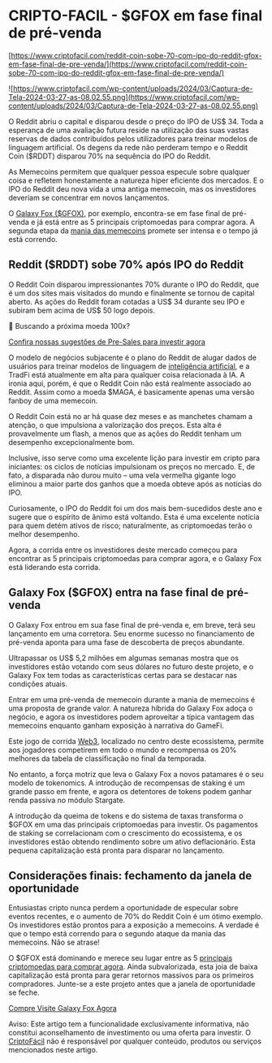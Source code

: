 # CRIPTO-FACIL - $GFOX em fase final de pré-venda

[https://www.criptofacil.com/reddit-coin-sobe-70-com-ipo-do-reddit-gfox-em-fase-final-de-pre-venda/](https://www.criptofacil.com/reddit-coin-sobe-70-com-ipo-do-reddit-gfox-em-fase-final-de-pre-venda/)

![https://www.criptofacil.com/wp-content/uploads/2024/03/Captura-de-Tela-2024-03-27-as-08.02.55.png](https://www.criptofacil.com/wp-content/uploads/2024/03/Captura-de-Tela-2024-03-27-as-08.02.55.png)

O Reddit abriu o capital e disparou desde o preço do IPO de US$ 34. Toda a esperança de uma avaliação futura reside na utilização das suas vastas reservas de dados contribuídos pelos utilizadores para treinar modelos de linguagem artificial. Os degens da rede não perderam tempo e o Reddit Coin ($RDDT) disparou 70% na sequência do IPO do Reddit.

As Memecoins permitem que qualquer pessoa especule sobre qualquer coisa e refletem honestamente a natureza hiper eficiente dos mercados. E o IPO do Reddit deu nova vida a uma antiga memecoin, mas os investidores deveriam se concentrar em novos lançamentos.

O [Galaxy Fox ($GFOX)](https://galaxyfox.io/?utm_source=web&utm_medium=pr&utm_campaign=criptofacil&utm_content=37), por exemplo, encontra-se em fase final de pré-venda e já está entre as 5 principais criptomoedas para comprar agora. A segunda etapa da [mania das memecoins](https://pt.cryptonews.com/conversas-de-mercado/melhores-meme-coins-para-comprar-agora.htm) promete ser intensa e o tempo já está correndo.

## Reddit ($RDDT) sobe 70% após IPO do Reddit

O Reddit Coin disparou impressionantes 70% durante o IPO do Reddit, que é um dos sites mais visitados do mundo e finalmente se tornou de capital aberto. As ações do Reddit foram cotadas a US$ 34 durante seu IPO e subiram bem acima de US$ 50 logo depois.

🚀 Buscando a próxima moeda 100x?

[Confira nossas sugestões de Pre-Sales para investir agora](https://www.criptofacil.com/investimento-criptomoedas/pre-venda-criptomoedas/)

O modelo de negócios subjacente é o plano do Reddit de alugar dados de usuários para treinar modelos de linguagem de [inteligência artificial](https://pt.cryptonews.com/tecnologia/ia-preocupacao-ceos-de-bancos.htm), e a TradFi está atualmente em alta para qualquer coisa relacionada à IA. A ironia aqui, porém, é que o Reddit Coin não está realmente associado ao Reddit. Assim como a moeda $MAGA, é basicamente apenas uma versão fanboy de uma memecoin.

O Reddit Coin está no ar há quase dez meses e as manchetes chamam a atenção, o que impulsiona a valorização dos preços. Esta alta é provavelmente um flash, a menos que as ações do Reddit tenham um desempenho excepcionalmente bom.

Inclusive, isso serve como uma excelente lição para investir em cripto para iniciantes: os ciclos de notícias impulsionam os preços no mercado. E, de fato, a disparada não durou muito – uma vela vermelha gigante logo eliminou a maior parte dos ganhos que a moeda obteve após as notícias do IPO.

Curiosamente, o IPO do Reddit foi um dos mais bem-sucedidos deste ano e sugere que o espírito de ânimo está voltando. Esta é uma excelente notícia para quem detém ativos de risco; naturalmente, as criptomoedas terão o melhor desempenho.

Agora, a corrida entre os investidores deste mercado começou para encontrar as 5 principais criptomoedas para comprar agora, e o Galaxy Fox está liderando esta corrida.

## Galaxy Fox ($GFOX) entra na fase final de pré-venda

O Galaxy Fox entrou em sua fase final de pré-venda e, em breve, terá seu lançamento em uma corretora. Seu enorme sucesso no financiamento de pré-venda aponta para uma fase de descoberta de preços abundante.

Ultrapassar os US$ 5,2 milhões em algumas semanas mostra que os investidores estão votando com seus dólares no futuro deste projeto, e o Galaxy Fox tem todas as características certas para se destacar nas condições atuais.

Entrar em uma pré-venda de memecoin durante a mania de memecoins é uma proposta de grande valor. A natureza híbrida do Galaxy Fox adoça o negócio, e agora os investidores podem aproveitar a típica vantagem das memecoins enquanto ganham exposição à narrativa do GameFi.

Este jogo de corrida [Web3](https://pt.cryptonews.com/tecnologia/investidores-especialistas-evento-web3.htm), localizado no centro deste ecossistema, permite aos jogadores competirem em todo o mundo e recompensa os 20% melhores da tabela de classificação no final da temporada.

No entanto, a força motriz que leva o Galaxy Fox a novos patamares é o seu modelo de tokenomics. A introdução de recompensas de staking é um grande passo em frente, e agora os detentores de tokens podem ganhar renda passiva no módulo Stargate.

A introdução da queima de tokens e do sistema de taxas transforma o $GFOX em uma das principais criptomoedas para investir. Os pagamentos de staking se correlacionam com o crescimento do ecossistema, e os investidores estão obtendo rendimento sobre um ativo deflacionário. Esta pequena capitalização está pronta para disparar no lançamento.

## Considerações finais: fechamento da janela de oportunidade

Entusiastas cripto nunca perdem a oportunidade de especular sobre eventos recentes, e o aumento de 70% do Reddit Coin é um ótimo exemplo. Os investidores estão prontos para a exposição a memecoins. A verdade é que o tempo está correndo para o segundo ataque da mania das memecoins. Não se atrase!

O $GFOX está dominando e merece seu lugar entre as 5 [principais criptomoedas para comprar agora](https://pt.cryptonews.com/guides/criptomoedas-promissoras-para-2023.htm). Ainda subvalorizada, esta joia de baixa capitalização está pronta para gerar retornos massivos para os primeiros compradores. Junte-se a este projeto antes que a janela de oportunidade se feche.

[Compre Visite Galaxy Fox Agora](https://galaxyfox.io/?utm_source=web&utm_medium=pr&utm_campaign=criptofacil&utm_content=37)

Aviso: Este artigo tem a funcionalidade exclusivamente informativa, não constitui aconselhamento de investimento ou uma oferta para investir. O [CriptoFácil](https://www.criptofacil.com/) não é responsável por qualquer conteúdo, produtos ou serviços mencionados neste artigo.